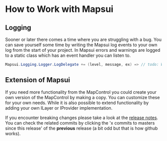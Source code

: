 # How to Work with Mapsui

## Logging
Sooner or later there comes a time where you are struggling with a bug. You can save yourself some time by writing the Mapsui log events to your own log from the start of your project. In Mapsui errors and warnings are logged to a static class which has an event handler you can listen to. 

```csharp
Mapsui.Logging.Logger.LogDelegate += (level, message, ex) => // todo: Write to your own logger;
```

## Extension of Mapsui
If you need more functionality from the MapControl you could create your own version of the MapControl by making a copy. You can customize these for your own needs. While it is also possible to extend functionality by adding your own ILayer or IProvider implementation.

If you encounter breaking changes please take a look at the [release notes](https://github.com/pauldendulk/Mapsui/releases). You can check the related commits by clicking the 'x commits to masters since this release' of the **previous** release (a bit odd but that is how github works).

